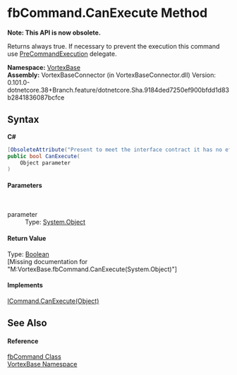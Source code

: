 # fbCommand.CanExecute Method 
 

**Note: This API is now obsolete.**

Returns always true. If necessary to prevent the execution this command use <a href="F_VortexBase_fbCommand_PreCommandExecution.md">PreCommandExecution</a> delegate.

**Namespace:**&nbsp;<a href="N_VortexBase.md">VortexBase</a><br />**Assembly:**&nbsp;VortexBaseConnector (in VortexBaseConnector.dll) Version: 0.101.0-dotnetcore.38+Branch.feature/dotnetcore.Sha.9184ded7250ef900bfdd1d83b2841836087bcfce

## Syntax

**C#**<br />
``` C#
[ObsoleteAttribute("Present to meet the interface contract it has no effect on function of this class.")]
public bool CanExecute(
	Object parameter
)
```


#### Parameters
&nbsp;<dl><dt>parameter</dt><dd>Type: <a href="https://docs.microsoft.com/dotnet/api/system.object" target="_blank">System.Object</a><br /></dd></dl>

#### Return Value
Type: <a href="https://docs.microsoft.com/dotnet/api/system.boolean" target="_blank">Boolean</a><br />\[Missing <returns> documentation for "M:VortexBase.fbCommand.CanExecute(System.Object)"\]

#### Implements
<a href="https://docs.microsoft.com/dotnet/api/system.windows.input.icommand.canexecute#System_Windows_Input_ICommand_CanExecute_System_Object_" target="_blank">ICommand.CanExecute(Object)</a><br />

## See Also


#### Reference
<a href="T_VortexBase_fbCommand.md">fbCommand Class</a><br /><a href="N_VortexBase.md">VortexBase Namespace</a><br />